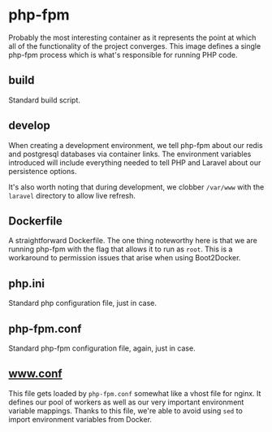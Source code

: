 # php-fpm

Probably the most interesting container as it represents the point at which all of the functionality of the 
project converges.  This image defines a single php-fpm process which is what's responsible for running PHP code.


## build
Standard build script.

## develop
When creating a development environment, we tell php-fpm about our redis and postgresql databases via container links. 
The environment variables introduced will include everything needed to tell PHP and Laravel about our persistence options.

It's also worth noting that during development, we clobber `/var/www` with the `laravel` directory to allow live refresh.

## Dockerfile
A straightforward Dockerfile. The one thing noteworthy here is that we are running php-fpm with the flag that allows it 
to run as `root`.  This is a workaround to permission issues that arise when using Boot2Docker.

## php.ini
Standard php configuration file, just in case.

## php-fpm.conf
Standard php-fpm configuration file, again, just in case.

## www.conf
This file gets loaded by `php-fpm.conf` somewhat like a vhost file for nginx. It defines our pool of workers as well as 
our very important environment variable mappings.  Thanks to this file, we're able to avoid using `sed` to import 
environment variables from Docker.